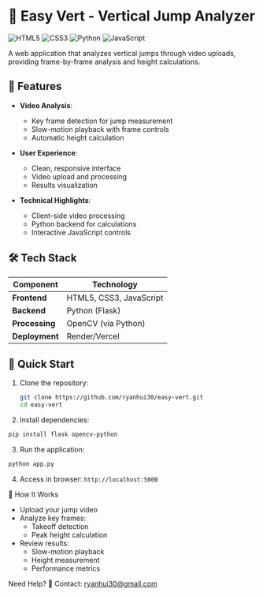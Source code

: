 # 🏀 Easy Vert - Vertical Jump Analyzer

![HTML5](https://img.shields.io/badge/HTML5-E34F26?style=for-the-badge&logo=html5&logoColor=white)
![CSS3](https://img.shields.io/badge/CSS3-1572B6?style=for-the-badge&logo=css3&logoColor=white)
![Python](https://img.shields.io/badge/Python-3776AB?style=for-the-badge&logo=python&logoColor=white)
![JavaScript](https://img.shields.io/badge/JavaScript-F7DF1E?style=for-the-badge&logo=javascript&logoColor=black)

A web application that analyzes vertical jumps through video uploads, providing frame-by-frame analysis and height calculations.

## 🌟 Features

- **Video Analysis**:
  - Key frame detection for jump measurement
  - Slow-motion playback with frame controls
  - Automatic height calculation

- **User Experience**:
  - Clean, responsive interface
  - Video upload and processing
  - Results visualization

- **Technical Highlights**:
  - Client-side video processing
  - Python backend for calculations
  - Interactive JavaScript controls

## 🛠 Tech Stack

| Component       | Technology                          |
|-----------------|-------------------------------------|
| **Frontend**    | HTML5, CSS3, JavaScript            |
| **Backend**     | Python (Flask)                     |
| **Processing**  | OpenCV (via Python)                |
| **Deployment**  | Render/Vercel                      |

## 🚀 Quick Start

1. Clone the repository:
   ```bash
   git clone https://github.com/ryanhui30/easy-vert.git
   cd easy-vert
   ```
    
2. Install dependencies:
  ```bash
  pip install flask opencv-python
  ```

3. Run the application:
  ```bash
  python app.py
  ```

4. Access in browser:
  ```http://localhost:5000```


📸 How It Works
- Upload your jump video
- Analyze key frames:
  - Takeoff detection
  - Peak height calculation
- Review results:
  - Slow-motion playback
  - Height measurement
  - Performance metrics

Need Help?
📩 Contact: ryanhui30@gmail.com
